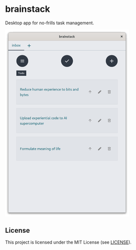 # brainstack

Desktop app for no-frills task management.

<img src="https://raw.githubusercontent.com/jcrd/brainstack/assets/screenshot.png" width="400" />

## License

This project is licensed under the MIT License (see [LICENSE](LICENSE)).
